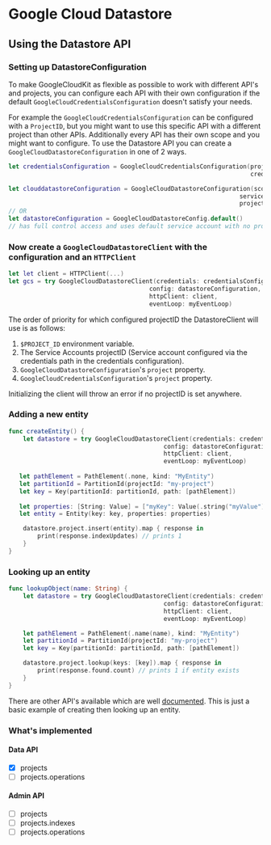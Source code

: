 # Google Cloud Datastore

## Using the Datastore API

### Setting up DatastoreConfiguration

To make GoogleCloudKit as flexible as possible to work with different API's and projects,
you can configure each API with their own configuration if the default `GoogleCloudCredentialsConfiguration` doesn't satisfy your needs.

For example the `GoogleCloudCredentialsConfiguration` can be configured with a `ProjectID`, but you might
want to use this specific API with a different project than other APIs. Additionally every API has their own scope and you might want to configure.
To use the Datastore API you can create a `GoogleCloudDatastoreConfiguration` in one of 2 ways.

```swift
let credentialsConfiguration = GoogleCloudCredentialsConfiguration(project: "my-project-1",
                                                                   credentialsFile: "~/path/to/service-account.json")

let clouddatastoreConfiguration = GoogleCloudDatastoreConfiguration(scope: [.datastore],
                                                                serviceAccount: "default",
                                                                project: "my-project-2")
// OR
let datastoreConfiguration = GoogleCloudDatastoreConfig.default() 
// has full control access and uses default service account with no project specified.
```

### Now create a `GoogleCloudDatastoreClient` with the configuration and an `HTTPClient`
```swift
let let client = HTTPClient(...)
let gcs = try GoogleCloudDatastoreClient(credentials: credentialsConfiguration,
                                       config: datastoreConfiguration,
                                       httpClient: client,
                                       eventLoop: myEventLoop)

```
The order of priority for which configured projectID the DatastoreClient will use is as follows:
1. `$PROJECT_ID` environment variable.
2. The Service Accounts projectID (Service account configured via the credentials path in the credentials configuration).
3. `GoogleCloudDatastoreConfiguration`'s `project` property.
4. `GoogleCloudCredentialsConfiguration`'s `project` property.

Initializing the client will throw an error if no projectID is set anywhere.

### Adding a new entity

```swift
func createEntity() {
    let datastore = try GoogleCloudDatastoreClient(credentials: credentialsConfiguration,
                                           config: datastoreConfiguration,
                                           httpClient: client,
                                           eventLoop: myEventLoop)
   
   let pathElement = PathElement(.none, kind: "MyEntity")
   let partitionId = PartitionId(projectId: "my-project")
   let key = Key(partitionId: partitionId, path: [pathElement])
                                           
   let properties: [String: Value] = ["myKey": Value(.string("myValue"))]
   let entity = Entity(key: key, properties: properties)

    datastore.project.insert(entity).map { response in
        print(response.indexUpdates) // prints 1
    }
}
```

### Looking up an entity

```swift
func lookupObject(name: String) {
    let datastore = try GoogleCloudDatastoreClient(credentials: credentialsConfiguration,
                                           config: datastoreConfiguration,
                                           httpClient: client,
                                           eventLoop: myEventLoop)

    let pathElement = PathElement(.name(name), kind: "MyEntity")
    let partitionId = PartitionId(projectId: "my-project")
    let key = Key(partitionId: partitionId, path: [pathElement])

    datastore.project.lookup(keys: [key]).map { response in
        print(response.found.count) // prints 1 if entity exists
    }
}
```

There are other API's available which are well [documented](https://cloud.google.com/datastore/docs/reference/data/rest).
This is just a basic example of creating then looking up an entity.

### What's implemented

#### Data API
* [x] projects
* [ ] projects.operations

#### Admin API
* [ ] projects
* [ ] projects.indexes
* [ ] projects.operations
